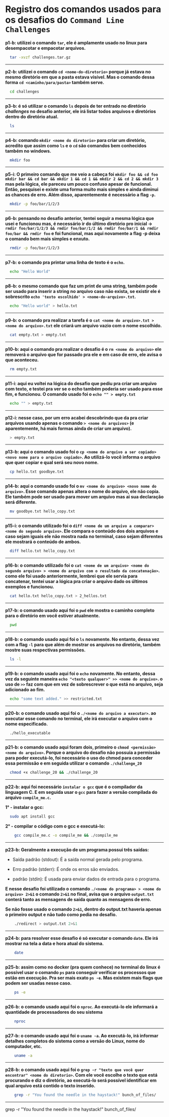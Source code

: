 #   Registro dos comandos usados para os desafios do ```Command Line Challenges```

**p1-b: utilizei o comando `tar`, ele é amplamente usado no linux para desempacotar e empacotar arquivos.** 
```bash
  tar -xvzf challenges.tar.gz
``` 
---
**p2-b: utilizei o comando `cd <nome-do-diretorio>` porque já estava no mesmo diretório em que a pasta estava visível. Mas o comando dessa forma `cd <caminho/para/pasta>` também serve.**
```bash
  cd challenges
``` 
---
**p3-b: é só utilizar o comando `ls` depois de ter entrado no diretório _challenges_ no desafio anterior, ele irá listar todos arquivos e diretórios dentro do diretório atual.**
```bash
  ls
``` 
---
**p4-b: comando `mkdir <nome do diretorio>` para criar um diretório, acredito que assim como `ls` e o `cd` são comandos bem conhecidos também no windows.**
```bash
  mkdir foo
``` 
---
**p5-i: O primeiro comando que me veio a cabeça foi `mkdir foo && cd foo mkdir bar && cd bar && mkdir 1 && cd 1 && mkdir 2 && cd 2 && mkdir 3` mas pela lógica, ele pareceu um pouco confuso apesar de funcional. Então, pesquisei e existe uma forma muito mais simples e ainda diminui as chances de erro. Além disso, aparentemente é necessário a flag `-p`.**
```bash
  mkdir -p foo/bar/1/2/3    
```
---
**p6-b: pensando no desafio anterior, tentei seguir a mesma lógica que usei e funcionou mas, é necessário ir do último diretório pro inicial -> `rmdir foo/bar/1/2/3 && rmdir foo/bar/1/2 && rmdir foo/bar/1 && rmdir foo/bar && rmdir foo` e foi funcional, mas aqui novamente a flag -p deixa o comando bem mais simples e enxuto.**
```bash
  rmdir -p foo/bar/1/2/3
```
---
**p7-b: o comando pra printar uma linha de texto é o `echo`.**
```bash
  echo "Hello World"
```
---
**p8-b: o mesmo comando que faz um print de uma string, também pode ser usado para inserir a string no arquivo caso não exista, se existir ele é sobrescrito `echo 'texto escolhido' > <nome-do-arquivo>.txt`.**
```bash
  echo "Hello world" > hello.txt
```
---
**p9-b: o comando pra realizar a tarefa é o `cat <nome do arquivo>.txt > <nome do arquivo>.txt`
ele criará um arquivo vazio com o nome escolhido.**
```bash
  cat empty.txt > empty.txt
```
---
**p10-b: aqui o comando pra realizar o desafio é o `rm <nome do arquivo>` ele removerá o arquivo que for passado pra ele e em caso de erro, ele avisa o que aconteceu.**
```bash
  rm empty.txt
```
---
**p11-i: aqui eu voltei na lógica do desafio que pediu pra criar um arquivo com texto, e testei pra ver se o echo também poderia ser usado para esse fim, e funcionou.
O comando usado foi o `echo "" > empty.txt`**
```bash
  echo "" > empty.txt
```
---
**p12-i: nesse caso, por um erro acabei descobrindo que da pra criar arquivos usando apenas o comando 
`> <nome do arquivos>` (e aparentemente, há mais formas ainda de criar um arquivo).**
```bash
  > empty.txt
```
---
**p13-b: aqui o comando usado foi o `cp <nome do arquivo a ser copiado> <novo nome para o arquivo copiado>`. Ao utilizá-lo você informa o arquivo que quer copiar e qual será seu novo nome.**
```bash
  cp hello.txt goodbye.txt
```
---
**p14-b: aqui o comando usado foi o `mv <nome do arquivo> <novo nome do arquivo>`. Esse comando apenas altera o nome do arquivo, ele não copia. Ele também pode ser usado para mover um arquivo mas ai sua declaração será diferente.**
```bash
  mv goodbye.txt hello_copy.txt
```
---
**p15-i: o comando utilizado foi o `diff <nome de um arquivo a comparar> <nome do segundo arquivo>`. Ele compara o conteúdo dos dois arquivos e caso sejam iguais ele não mostra nada no terminal, caso sejam diferentes ele mostrará o conteúdo de ambos.**
```bash
  diff hello.txt hello_copy.txt
```
---
**p16-b: o comando utilizado foi o `cat <nome de um arquivo> <nome do segundo arquivo> > <nome do arquivo com o resultado da concatenação>`. como ele foi usado anteriormente, lembrei que ele servia para concatenar, tentei usar a lógica pra criar o arquivo dado os últimos exemplos e funcionou.**
```bash
  cat hello.txt hello_copy.txt > 2_hellos.txt
```
---
**p17-b: o comando usado aqui foi o `pwd` ele mostra o caminho completo para o diretório em você estiver atualmente.**
```bash
  pwd
```
---
**p18-b: o comando usado aqui foi o `ls` novamente. No entanto, dessa vez com a flag `-l` para que além de mostrar os arquivos no diretório, também mostre suas respectivas permissões.**
```bash
  ls -l
```
---
**p19-b: o comando usado aqui foi o `echo` novamente. No entanto, dessa vez da seguinte maneira `echo "<texto qualquer>" >> <nome do arquivo>`. o uso de `>>` faz com que em vez de sobrescrever o que está no arquivo, seja adicionado ao fim.**
```bash
  echo "some text added." >> restricted.txt
```
---
**p20-b: o comando usado aqui foi o `./<nome do arquivo a executar>`. ao executar esse comando no terminal, ele irá executar o arquivo com o nome especificado.**
```bash
  ./hello_executable
```
---
**p21-b: o comando usado aqui foram dois, primeiro o `chmod <permissão> <nome do arquivo>`. Porque o arquivo do desafio não possuia a permissão para poder executá-lo, foi necessário o uso do chmod para conceder essa permissão e em seguida utilizar o comando 
`./challenge_20`**
```bash
  chmod +x challenge_20 && ./challenge_20
```
---
**p22-b: aqui foi necessário `instalar o gcc` que é o compilador da linguagem C. E em seguida usar o `gcc` para fazer a versão compilada do arquivo `compile_me.c`.**

**1° - instalar o gcc:**
```bash
  sudo apt install gcc
```
**2° - compilar o código com o gcc e executá-lo:**
```bash
    gcc compile_me.c -o compile_me && ./compile_me
```
---
**p23-b: Geralmente a execução de um programa possui três saídas:**

- Saída padrão (stdout): É a saída normal gerada pelo programa.

- Erro padrão (stderr): É onde os erros são enviados.

- padrão (stdin): É usada para enviar dados de entrada para o programa.

**E nesse desafio foi utilizado o comando `./<nome do programa> > <nome do arquivo> 2>&1`
o comando `2>&1` no final, avisa que o arquivo `output.txt` conterá tanto as mensagens de saída quanto as mensagens de erro.**

**Se não fosse usado o comando `2>&1`, dentro do output.txt haveria apenas o primeiro output e não tudo como pedia no desafio.**

```bash
    ./redirect > output.txt 2>&1
```
---
**p24-b: para resolver esse desafio é só executar o comando `date`. Ele irá mostrar na tela a data e hora atual do sistema.**
```bash
    date
```
---
**p25-b: assim como no docker (pra quem conhece) no terminal do linux é possível usar o comando `ps` para conseguir verificar os processos que estão em execução. Pra ser mais exato `ps -e`. Mas existem mais flags que podem ser usadas nesse caso.**
```bash
    ps -e
```
---
**p26-b: o comando usado aqui foi o `nproc`. Ao executá-lo ele informará a quantidade de processadores do seu sistema**
```bash
    nproc
```
---
**p27-b: o comando usado aqui foi o `uname -a`. Ao executá-lo, irá informar detalhes completos do sistema como a versão do Linux, nome do computador, etc.**
```bash
    uname -a
```
---
**p28-b: o comando usado aqui foi o `grep -r "texto que você quer encontrar" <nome do diretorio>`. Com ele você escolhe o texto que está procurando e diz o diretório, ao executá-lo será possível identificar em qual arquivo está contido o texto inserido.**
```bash
    grep -r "You found the needle in the haystack!" bunch_of_files/
```
---
grep -r "You found the needle in the haystack!" bunch_of_files/